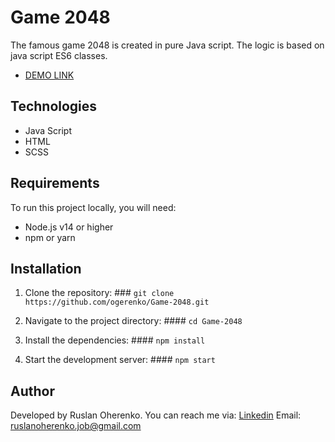 # Game 2048

The famous game 2048 is created in pure Java script. The logic is based on java script ES6 classes.

  - [DEMO LINK](https://ogerenko.github.io/Game-2048/)

## Technologies
  + Java Script
  + HTML
  + SCSS

## Requirements

To run this project locally, you will need:
  + Node.js v14 or higher
  + npm or yarn

## Installation

  1. Clone the repository:
    ### `git clone https://github.com/ogerenko/Game-2048.git`

  2. Navigate to the project directory:
    #### `cd Game-2048`

  3. Install the dependencies:
    #### `npm install`

  4. Start the development server:
    #### `npm start`

## Author

  Developed by Ruslan Oherenko. You can reach me via:
  [Linkedin](www.linkedin.com/in/ruslan-oherenko-3295b7303)
  Email: ruslanoherenko.job@gmail.com
